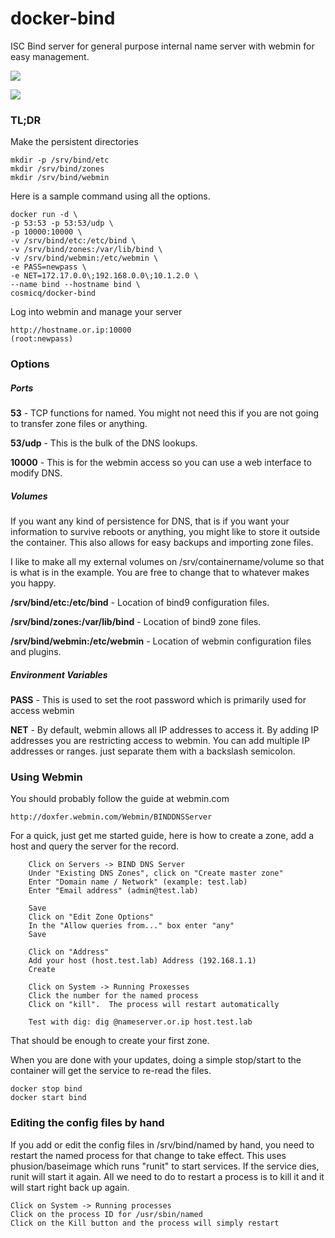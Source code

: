 docker-bind
===========

ISC Bind server for general purpose internal name server with webmin for easy management.

[![](https://images.microbadger.com/badges/image/cosmicq/docker-bind.svg)](http://microbadger.com/images/cosmicq/docker-bind "Get your own image badge on microbadger.com")

[![](https://images.microbadger.com/badges/version/cosmicq/docker-bind.svg)](http://microbadger.com/images/cosmicq/docker-bind "Get your own version badge on microbadger.com")

### TL;DR ###

Make the persistent directories

    mkdir -p /srv/bind/etc
    mkdir /srv/bind/zones
    mkdir /srv/bind/webmin

Here is a sample command using all the options.

    docker run -d \
    -p 53:53 -p 53:53/udp \
    -p 10000:10000 \
    -v /srv/bind/etc:/etc/bind \
    -v /srv/bind/zones:/var/lib/bind \
    -v /srv/bind/webmin:/etc/webmin \
    -e PASS=newpass \
    -e NET=172.17.0.0\;192.168.0.0\;10.1.2.0 \
    --name bind --hostname bind \
    cosmicq/docker-bind

Log into webmin and manage your server

    http://hostname.or.ip:10000
    (root:newpass)

### Options ###

##### Ports #####

**53** - TCP functions for named.  You might not need this if you are not going to transfer
 zone files or anything.

**53/udp** - This is the bulk of the DNS lookups.

**10000** - This is for the webmin access so you can use a web interface to modify DNS.

##### Volumes #####

If you want any kind of persistence for DNS, that is if you want your information to survive
 reboots or anything, you might like to store it outside the container.  This also allows for
 easy backups and importing zone files.

I like to make all my external volumes on /srv/containername/volume so that is what is in the
 example.  You are free to change that to whatever makes you happy.

**/srv/bind/etc:/etc/bind** - Location of bind9 configuration files.

**/srv/bind/zones:/var/lib/bind** - Location of bind9 zone files.

**/srv/bind/webmin:/etc/webmin** - Location of webmin configuration files and plugins.

##### Environment Variables #####

**PASS** - This is used to set the root password which is primarily used for access webmin

**NET** - By default, webmin allows all IP addresses to access it.  By adding IP addresses
 you are restricting access to webmin.  You can add multiple IP addresses or ranges. 
 just separate them with a backslash semicolon. 

### Using Webmin ###

You should probably follow the guide at webmin.com

    http://doxfer.webmin.com/Webmin/BINDDNSServer

For a quick, just get me started guide, here is how to create a zone, add a host
and query the server for the record.

```
    Click on Servers -> BIND DNS Server
    Under "Existing DNS Zones", click on "Create master zone"
    Enter "Domain name / Network" (example: test.lab)
    Enter "Email address" (admin@test.lab)
    
    Save
    Click on "Edit Zone Options"
    In the "Allow queries from..." box enter "any"
    Save
    
    Click on "Address"
    Add your host (host.test.lab) Address (192.168.1.1)
    Create
    
    Click on System -> Running Proxesses
    Click the number for the named process
    Click on "kill".  The process will restart automatically
    
    Test with dig: dig @nameserver.or.ip host.test.lab
```

That should be enough to create your first zone.

When you are done with your updates, doing a simple stop/start to the container will get the 
service to re-read the files.

    docker stop bind
    docker start bind

### Editing the config files by hand ###

If you add or edit the config files in /srv/bind/named by hand, you need to restart the named
process for that change to take effect.  This uses phusion/baseimage which runs "runit" to
start services.  If the service dies, runit will start it again.  All we need to do to restart
a process is to kill it and it will start right back up again.

    Click on System -> Running processes
    Click on the process ID for /usr/sbin/named
    Click on the Kill button and the process will simply restart
